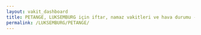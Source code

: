 ```yaml
---
layout: vakit_dashboard
title: PETANGE, LUKSEMBURG için iftar, namaz vakitleri ve hava durumu - ilçe/eyalet seç
permalink: /LUKSEMBURG/PETANGE/
---
```


<script type="text/javascript">
  var GLOBAL_COUNTRY = 'LUKSEMBURG';
  var GLOBAL_CITY = 'PETANGE';
  var GLOBAL_STATE = '';
  var lat = 72;
  var lon = 21;
</script>
